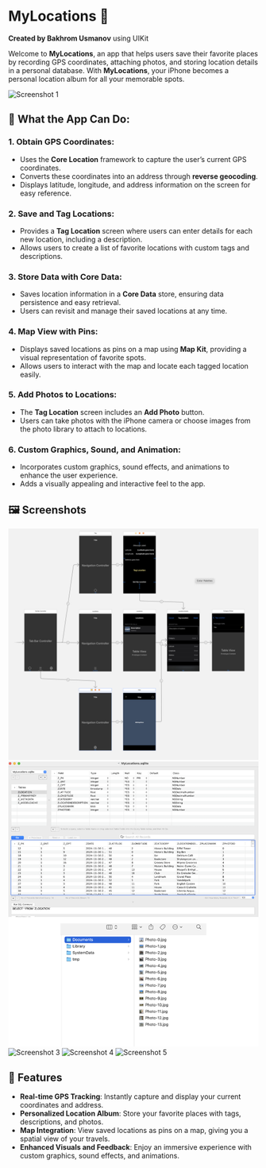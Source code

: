 # MyLocations 📍
**Created by Bakhrom Usmanov** using UIKit

Welcome to **MyLocations**, an app that helps users save their favorite places by recording GPS coordinates, attaching photos, and storing location details in a personal database. With **MyLocations**, your iPhone becomes a personal location album for all your memorable spots.

![Screenshot 1](Simulator%20Screenshot%20-%200.png)

## 📱 What the App Can Do:

### 1. **Obtain GPS Coordinates**:
   - Uses the **Core Location** framework to capture the user’s current GPS coordinates.
   - Converts these coordinates into an address through **reverse geocoding**.
   - Displays latitude, longitude, and address information on the screen for easy reference.

### 2. **Save and Tag Locations**:
   - Provides a **Tag Location** screen where users can enter details for each new location, including a description.
   - Allows users to create a list of favorite locations with custom tags and descriptions.

### 3. **Store Data with Core Data**:
   - Saves location information in a **Core Data** store, ensuring data persistence and easy retrieval.
   - Users can revisit and manage their saved locations at any time.

### 4. **Map View with Pins**:
   - Displays saved locations as pins on a map using **Map Kit**, providing a visual representation of favorite spots.
   - Allows users to interact with the map and locate each tagged location easily.

### 5. **Add Photos to Locations**:
   - The **Tag Location** screen includes an **Add Photo** button.
   - Users can take photos with the iPhone camera or choose images from the photo library to attach to locations.

### 6. **Custom Graphics, Sound, and Animation**:
   - Incorporates custom graphics, sound effects, and animations to enhance the user experience.
   - Adds a visually appealing and interactive feel to the app.

## 🖼️ Screenshots

![Screenshot 1](Simulator%20Screenshot%20-%201.png)
![Screenshot 2](Simulator%20Screenshot%20-%202.png)
![Screenshot 3](Simulator%20Screenshot%20-%203.png)
![Screenshot 4](Simulator%20Screenshot%20-%204.png)
![Screenshot 5](Simulator%20Screenshot%20-%205.png)

## 🚀 Features
- **Real-time GPS Tracking**: Instantly capture and display your current coordinates and address.
- **Personalized Location Album**: Store your favorite places with tags, descriptions, and photos.
- **Map Integration**: View saved locations as pins on a map, giving you a spatial view of your travels.
- **Enhanced Visuals and Feedback**: Enjoy an immersive experience with custom graphics, sound effects, and animations.
